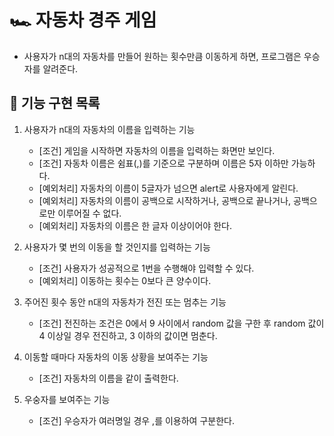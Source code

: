 # 🏎️ 자동차 경주 게임
- 사용자가 n대의 자동차를 만들어 원하는 횟수만큼 이동하게 하면, 프로그램은 우승자를 알려준다.

## 🎯 기능 구현 목록
1. 사용자가 n대의 자동차의 이름을 입력하는 기능
    - [조건] 게임을 시작하면 자동차의 이름을 입력하는 화면만 보인다.
    - [조건] 자동차 이름은 쉼표(,)를 기준으로 구분하며 이름은 5자 이하만 가능하다.
    - [예외처리] 자동차의 이름이 5글자가 넘으면 alert로 사용자에게 알린다.
    - [예외처리] 자동차의 이름이 공백으로 시작하거나, 공백으로 끝나거나, 공백으로만 이루어질 수 없다.
    - [예외처리] 자동차의 이름은 한 글자 이상이어야 한다.

2. 사용자가 몇 번의 이동을 할 것인지를 입력하는 기능
    - [조건] 사용자가 성공적으로 1번을 수행해야 입력할 수 있다.
    - [예외처리] 이동하는 횟수는 0보다 큰 양수이다.

3. 주어진 횟수 동안 n대의 자동차가 전진 또는 멈추는 기능
    - [조건] 전진하는 조건은 0에서 9 사이에서 random 값을 구한 후 random 값이 4 이상일 경우 전진하고, 3 이하의 값이면 멈춘다.

4. 이동할 때마다 자동차의 이동 상황을 보여주는 기능
    - [조건] 자동차의 이름을 같이 출력한다.

5. 우숭자를 보여주는 기능
    - [조건] 우승자가 여러명일 경우 ,를 이용하여 구분한다.
